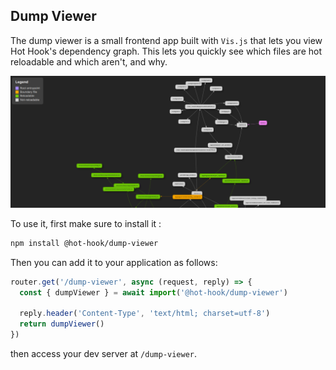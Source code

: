 ## Dump Viewer 

The dump viewer is a small frontend app built with `Vis.js` that lets you view Hot Hook's dependency graph. This lets you quickly see which files are hot reloadable and which aren't, and why.

![image](../../assets/dump_viewer.png)

To use it, first make sure to install it :

```bash
npm install @hot-hook/dump-viewer
```

Then you can add it to your application as follows: 

```ts
router.get('/dump-viewer', async (request, reply) => {
  const { dumpViewer } = await import('@hot-hook/dump-viewer')

  reply.header('Content-Type', 'text/html; charset=utf-8')
  return dumpViewer()
})
```

then access your dev server at `/dump-viewer`.
